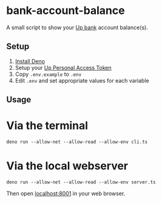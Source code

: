 # bank-account-balance

A small script to show your [Up bank](https://up.com.au/) account balance(s).

## Setup

1. [Install Deno](https://deno.land/#installation)
2. Setup your [Up Personal Access Token](https://api.up.com.au/getting_started) 
3. Copy `.env.example` to `.env`
4. Edit `.env` and set appropriate values for each variable

## Usage

# Via the terminal

```
deno run --allow-net --allow-read --allow-env cli.ts
```

# Via the local webserver

```
deno run --allow-net --allow-read --allow-env server.ts
```

Then open [localhost:8001](http://localhost:8001/) in your web browser.
